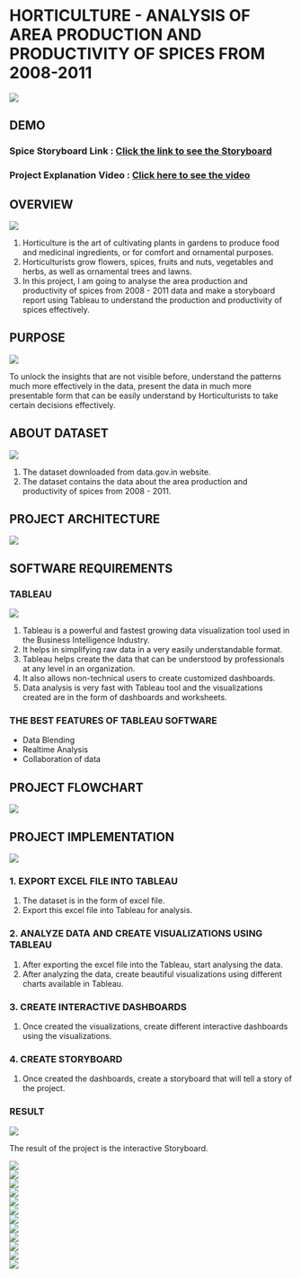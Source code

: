 # HORTICULTURE - ANALYSIS OF AREA PRODUCTION AND PRODUCTIVITY OF SPICES FROM 2008-2011
<img src="https://github.com/surendhar-code/Analysis-of-Crop-Production/blob/main/Analysis%20of%20Spices%20Production%20Storyboard/Screenshots/Screenshot%20(799).png"> <br>
## DEMO
### Spice Storyboard Link : [Click the link to see the Storyboard](https://public.tableau.com/shared/Z2BBCKD7H?:display_count=y&:origin=viz_share_link)
### Project Explanation Video : [Click here to see the video](https://youtu.be/bi9iJYxqblE)
## OVERVIEW
<img src="https://iti.directory/sites/iti.directory/files/ITI-trade-Horticulture.jpg" /> <br>
1. Horticulture is the art of cultivating plants in gardens to produce food and 
medicinal ingredients, or for comfort and ornamental purposes. 
2. Horticulturists grow flowers, spices, fruits and nuts, vegetables and herbs, as well as ornamental trees and lawns. 
3. In this project, I am going to analyse the area production and productivity of spices from 2008 - 2011 data and make a storyboard report using Tableau to understand the production and productivity of spices effectively. 
## PURPOSE
<img src="https://objectiveit.com/wp-content/uploads/2018/12/unlock-data-insights.png" /> <br>

To unlock the insights that are not visible before, understand the patterns much 
more effectively in the data, present the data in much more presentable form that can be easily 
understand by Horticulturists to take certain decisions effectively.
## ABOUT DATASET
<img src="https://s3.amazonaws.com/di-newsletter/images/mobile/dd/11.png" data-align="center"/> <br>
1. The dataset downloaded from data.gov.in website. 
2. The dataset contains the data about the area production and productivity of spices from 2008 - 2011. 
## PROJECT ARCHITECTURE
<img src="https://github.com/surendhar-code/Analysis-of-Crop-Production/blob/main/Analysis%20of%20Spices%20Production%20Storyboard/Project%20Report/PROJECT%20ARCHITECTURE.jpg" /> <br>
## SOFTWARE REQUIREMENTS
### TABLEAU
<img src="https://datavizblog.files.wordpress.com/2018/12/tableau-logo.jpg" /> <br>
1. Tableau is a powerful and fastest growing data visualization tool used in the Business Intelligence Industry. 
2. It helps in simplifying raw data in a very easily understandable format. 
3. Tableau helps create the data that can be understood by professionals at any level in an organization. 
4. It also allows non-technical users to create customized dashboards. 
5. Data analysis is very fast with Tableau tool and the visualizations created are in the form of 
dashboards and worksheets. 
### THE BEST FEATURES OF TABLEAU SOFTWARE
* Data Blending
* Realtime Analysis
* Collaboration of data
## PROJECT FLOWCHART
<img src="https://github.com/surendhar-code/Analysis-of-Crop-Production/blob/main/Analysis%20of%20Spices%20Production%20Storyboard/Project%20Report/FLOWCHART.jpg" /> <br>
## PROJECT IMPLEMENTATION
<img src="https://mutelcor.com/wp-content/uploads/2017/11/implementation-1024x400.jpg" /> <br>
### 1. EXPORT EXCEL FILE INTO TABLEAU
1. The dataset is in the form of excel file.
2. Export this excel file into Tableau for analysis.
### 2. ANALYZE DATA AND CREATE VISUALIZATIONS USING TABLEAU
1. After exporting the excel file into the Tableau, start analysing the data.
2. After analyzing the data, create beautiful visualizations using different charts available in Tableau.
### 3. CREATE INTERACTIVE DASHBOARDS
1. Once created the visualizations, create different interactive dashboards using the visualizations.
### 4. CREATE STORYBOARD
1. Once created the dashboards, create a storyboard that will tell a story of the project.
### RESULT
<img src="https://cdn.dnaindia.com/sites/default/files/styles/full/public/2021/05/21/975155-910427-exam-results.jpg" /> <br>

The result of the project is the interactive Storyboard.

<img src="https://github.com/smartinternz02/SPS-10544-Horticulture/blob/main/Analysis%20of%20Spices%20Production%20Storyboard/Screenshots/Screenshot%20(799).png" /> <br>
<img src="https://github.com/smartinternz02/SPS-10544-Horticulture/blob/main/Analysis%20of%20Spices%20Production%20Storyboard/Screenshots/Screenshot%20(800).png" /> <br>
<img src="https://github.com/smartinternz02/SPS-10544-Horticulture/blob/main/Analysis%20of%20Spices%20Production%20Storyboard/Screenshots/Screenshot%20(801).png" /> <br>
<img src="https://github.com/smartinternz02/SPS-10544-Horticulture/blob/main/Analysis%20of%20Spices%20Production%20Storyboard/Screenshots/Screenshot%20(802).png" /> <br>
<img src="https://github.com/smartinternz02/SPS-10544-Horticulture/blob/main/Analysis%20of%20Spices%20Production%20Storyboard/Screenshots/Screenshot%20(803).png" /> <br>
<img src="https://github.com/smartinternz02/SPS-10544-Horticulture/blob/main/Analysis%20of%20Spices%20Production%20Storyboard/Screenshots/Screenshot%20(804).png" /> <br>
<img src="https://github.com/smartinternz02/SPS-10544-Horticulture/blob/main/Analysis%20of%20Spices%20Production%20Storyboard/Screenshots/Screenshot%20(805).png" /> <br>
<img src="https://github.com/smartinternz02/SPS-10544-Horticulture/blob/main/Analysis%20of%20Spices%20Production%20Storyboard/Screenshots/Screenshot%20(806).png" /> <br>
<img src="https://github.com/smartinternz02/SPS-10544-Horticulture/blob/main/Analysis%20of%20Spices%20Production%20Storyboard/Screenshots/Screenshot%20(807).png" /> <br>
<img src="https://github.com/smartinternz02/SPS-10544-Horticulture/blob/main/Analysis%20of%20Spices%20Production%20Storyboard/Screenshots/Screenshot%20(808).png" /> <br>
<img src="https://github.com/smartinternz02/SPS-10544-Horticulture/blob/main/Analysis%20of%20Spices%20Production%20Storyboard/Screenshots/Screenshot%20(809).png" /> <br>
<img src="https://github.com/smartinternz02/SPS-10544-Horticulture/blob/main/Analysis%20of%20Spices%20Production%20Storyboard/Screenshots/Screenshot%20(810).png" /> <br>

